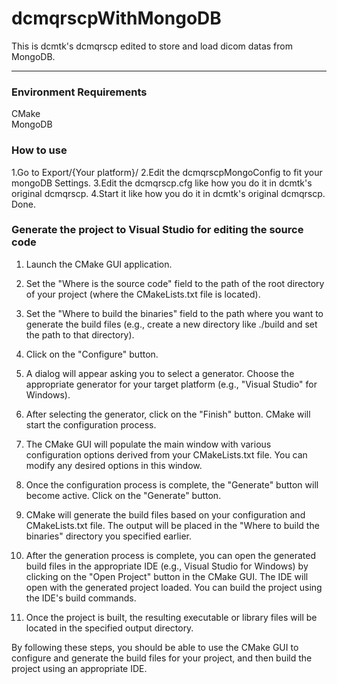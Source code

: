 # dcmqrscpWithMongoDB

This is dcmtk's dcmqrscp edited to store and load dicom datas from MongoDB.

---

### Environment Requirements

CMake  
MongoDB

### How to use

1.Go to Export/{Your platform}/
2.Edit the dcmqrscpMongoConfig to fit your mongoDB Settings.
3.Edit the dcmqrscp.cfg like how you do it in dcmtk's original dcmqrscp.
4.Start it like how you do it in dcmtk's original dcmqrscp.
Done.

### Generate the project to Visual Studio for editing the source code
1. Launch the CMake GUI application.

2. Set the "Where is the source code" field to the path of the root directory of your project (where the CMakeLists.txt file is located).

3. Set the "Where to build the binaries" field to the path where you want to generate the build files (e.g., create a new directory like ./build and set the path to that directory).

4. Click on the "Configure" button.

5. A dialog will appear asking you to select a generator. Choose the appropriate generator for your target platform (e.g., "Visual Studio" for Windows).

6. After selecting the generator, click on the "Finish" button. CMake will start the configuration process.

7. The CMake GUI will populate the main window with various configuration options derived from your CMakeLists.txt file. You can modify any desired options in this window.

8. Once the configuration process is complete, the "Generate" button will become active. Click on the "Generate" button.

9. CMake will generate the build files based on your configuration and CMakeLists.txt file. The output will be placed in the "Where to build the binaries" directory you specified earlier.

10. After the generation process is complete, you can open the generated build files in the appropriate IDE (e.g., Visual Studio for Windows) by clicking on the "Open Project" button in the CMake GUI.
The IDE will open with the generated project loaded. You can build the project using the IDE's build commands.

11. Once the project is built, the resulting executable or library files will be located in the specified output directory.

By following these steps, you should be able to use the CMake GUI to configure and generate the build files for your project, and then build the project using an appropriate IDE.
